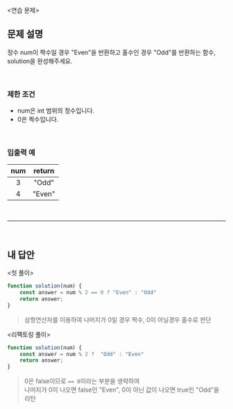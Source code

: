 <연습 문제>

## 문제 설명
정수 num이 짝수일 경우 "Even"을 반환하고 홀수인 경우 "Odd"를 반환하는 함수, solution을 완성해주세요.

<br>

### 제한 조건
* num은 int 범위의 정수입니다.
* 0은 짝수입니다.

<br>

### 입출력 예
|num|return|
|:---:|:---:|
|3|"Odd"|
|4|"Even"|

<br>

---

<br>

## 내 답안
<첫 풀이>
```JavaScript
function solution(num) {
    const answer = num % 2 == 0 ? "Even" : "Odd"
    return answer;
}
```
> 삼항연산자를 이용하여 나머지가 0일 경우 짝수, 0이 아닐경우 홀수로 판단

<리팩토링 풀이>
```JavaScript
function solution(num) {
    const answer = num % 2 ?  "Odd" : "Even"
    return answer;
}
```
> 0은 false이므로 `== 0`이라는 부분을 생략하여    
나머지가 0이 나오면 false인 "Even", 0이 아닌 값이 나오면 true인 "Odd"을 리턴